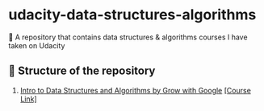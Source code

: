 # udacity-data-structures-algorithms
:dart: A repository that contains data structures &amp; algorithms courses I have taken on Udacity

## :file_folder: Structure of the repository

1. [Intro to Data Structures and Algorithms by Grow with Google](https://github.com/dylan-kuo/udacity-data-structures-algorithms/tree/master/Intro%20to%20Data%20Structures%20and%20Algorithms) [[Course Link]](https://www.udacity.com/course/data-structures-and-algorithms-in-python--ud513)
